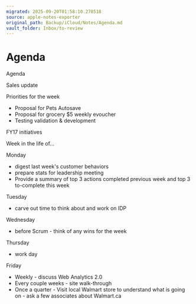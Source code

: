 ```yaml
---
migrated: 2025-09-20T01:58:10.278518
source: apple-notes-exporter
original_path: Backup/iCloud/Notes/Agenda.md
vault_folder: Inbox/to-review
---
```

# Agenda

Agenda

Sales update 

Priorities for the week 
- Proposal for Pets Autosave
- Proposal for grocery $5 weekly evoucher 
- Testing validation & development 

FY17 initiatives  

Week in the life of...

Monday
- digest last week's customer behaviors 
- prepare stats for leadership meeting
- Provide a summary of top 3 actions completed previous week and top 3 to-complete this week

Tuesday 
- carve out time to think about and work on IDP

Wednesday 
- before Scrum - think of any wins for the week

Thursday
- work day

Friday
- Weekly - discuss Web Analytics 2.0
- Every couple weeks - site walk-through
- Once a quarter - Visit local Walmart store to understand what is going on - ask a few associates about Walmart.ca


